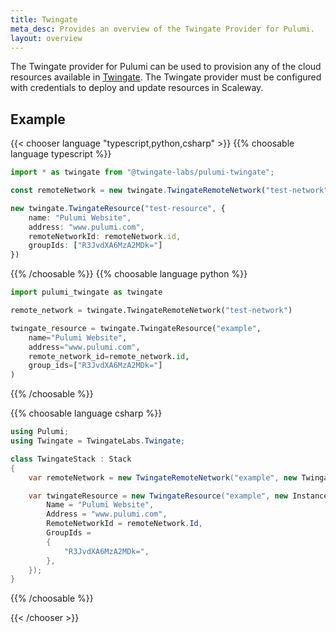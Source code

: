 ```yaml
---
title: Twingate
meta_desc: Provides an overview of the Twingate Provider for Pulumi.
layout: overview
---
```


The Twingate provider for Pulumi can be used to provision any of the cloud resources available in [Twingate](https://www.twingate.com/).
The Twingate provider must be configured with credentials to deploy and update resources in Scaleway.

## Example

{{< chooser language "typescript,python,csharp" >}}
{{% choosable language typescript %}}

```typescript
import * as twingate from "@twingate-labs/pulumi-twingate";

const remoteNetwork = new twingate.TwingateRemoteNetwork("test-network")

new twingate.TwingateResource("test-resource", {
    name: "Pulumi Website",
    address: "www.pulumi.com",
    remoteNetworkId: remoteNetwork.id,
    groupIds: ["R3JvdXA6MzA2MDk="]
})
```

{{% /choosable %}}
{{% choosable language python %}}

```python
import pulumi_twingate as twingate

remote_network = twingate.TwingateRemoteNetwork("test-network")

twingate_resource = twingate.TwingateResource("example",
    name="Pulumi Website",
    address="www.pulumi.com",
    remote_network_id=remote_network.id,
    group_ids=["R3JvdXA6MzA2MDk="]
)
```

{{% /choosable %}}

{{% choosable language csharp %}}

```csharp
using Pulumi;
using Twingate = TwingateLabs.Twingate;

class TwingateStack : Stack
{
    var remoteNetwork = new TwingateRemoteNetwork("example", new TwingateRemoteNetworkArgs{});

    var twingateResource = new TwingateResource("example", new InstanceServerArgs{
        Name = "Pulumi Website",
        Address = "www.pulumi.com",
        RemoteNetworkId = remoteNetwork.Id,
        GroupIds =
        {
            "R3JvdXA6MzA2MDk=",
        },
    });
}
```

{{% /choosable %}}

{{< /chooser >}}
